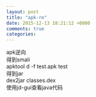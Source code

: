 ```yaml
---
layout: post
title: "apk-re"
date: 2015-12-13 18:21:12 +0800
comments: true
categories: 
---
```

apk逆向  
得到smali  
apktool d -f  test.apk  test  
得到jar    
dex2jar classes.dex  
使用jd-gui查看java代码
